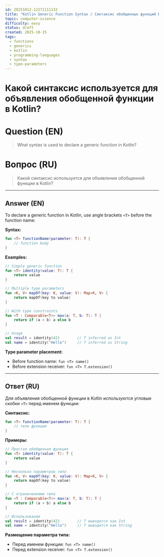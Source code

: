 ```yaml
---
id: 20251012-12271111132
title: "Kotlin Generic Function Syntax / Синтаксис обобщенных функций Kotlin"
topic: computer-science
difficulty: easy
status: draft
created: 2025-10-15
tags:
  - functions
  - generics
  - kotlin
  - programming-languages
  - syntax
  - type-parameters
---
```

# Какой синтаксис используется для объявления обобщенной функции в Kotlin?

# Question (EN)
> What syntax is used to declare a generic function in Kotlin?

# Вопрос (RU)
> Какой синтаксис используется для объявления обобщенной функции в Kotlin?

---

## Answer (EN)

To declare a generic function in Kotlin, use angle brackets `<T>` before the function name:

**Syntax:**
```kotlin
fun <T> functionName(parameter: T): T {
    // function body
}
```

**Examples:**
```kotlin
// Simple generic function
fun <T> identity(value: T): T {
    return value
}

// Multiple type parameters
fun <K, V> mapOf(key: K, value: V): Map<K, V> {
    return mapOf(key to value)
}

// With type constraints
fun <T : Comparable<T>> max(a: T, b: T): T {
    return if (a > b) a else b
}

// Usage
val result = identity(42)        // T inferred as Int
val name = identity("Hello")     // T inferred as String
```

**Type parameter placement:**
- Before function name: `fun <T> name()`
- Before extension receiver: `fun <T> T.extension()`

---

## Ответ (RU)

Для объявления обобщенной функции в Kotlin используются угловые скобки `<T>` перед именем функции:

**Синтаксис:**
```kotlin
fun <T> functionName(parameter: T): T {
    // тело функции
}
```

**Примеры:**
```kotlin
// Простая обобщенная функция
fun <T> identity(value: T): T {
    return value
}

// Несколько параметров типа
fun <K, V> mapOf(key: K, value: V): Map<K, V> {
    return mapOf(key to value)
}

// С ограничениями типа
fun <T : Comparable<T>> max(a: T, b: T): T {
    return if (a > b) a else b
}

// Использование
val result = identity(42)        // T выводится как Int
val name = identity("Hello")     // T выводится как String
```

**Размещение параметра типа:**
- Перед именем функции: `fun <T> name()`
- Перед extension receiver: `fun <T> T.extension()`

